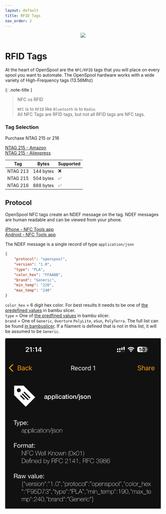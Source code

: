 ```yaml
---
layout: default
title: RFID Tags
nav_order: 2
---
```


<p align=center>
    <img src="../images/NFC1.png" width="400">
</p>

# RFID Tags

At the heart of OpenSpool are the `NFC/RFID` tags that you will place on every spool you want to automate. The OpenSpool hardware works with a wide variety of High-Frequency tags (13.56Mhz)

{: .note-title }
> NFC vs RFID
> 
> `NFC` is to `RFID` like `Bluetooth` is to `Radio`.  
> All NFC Tags are RFID tags, but not all RFID tags are NFC tags. 

### Tag Selection

Purchase NTAG 215 or 216

[NTAG 215 - Amazon](https://a.co/d/5ojDUNk)  
[NTAG 215 - Aliexpress](https://www.aliexpress.us/item/3256806144939092.html)  

| Tag | Bytes | Supported |  
| --- | --- | --- |  
| NTAG 213 | 144 bytes | ❌ | 
| NTAG 215 | 504 bytes | ✅ |  
| NTAG 216 | 888 bytes | ✅ |   


## Protocol

OpenSpool NFC tags create an NDEF message on the tag. NDEF messages are human readable and can be viewed from your phone.

[iPhone - NFC Tools app](https://apps.apple.com/us/app/nfc-tools/id1252962749)  
[Android - NFC Tools app](https://www.google.com/url?sa=t&source=web&rct=j&opi=89978449&url=https://play.google.com/store/apps/details%3Fid%3Dcom.wakdev.wdnfc%26hl%3Den_US&ved=2ahUKEwicptyi7caJAxXomO4BHZo4FIgQFnoECAwQAQ&usg=AOvVaw0XjR90J9AV8I4375hycopuz)  

The NDEF message is a single record of type `application/json`

```json
{
    "protocol": "openspool",
    "version": "1.0",
    "type": "PLA",
    "color_hex": "FFAABB",
    "brand": "Generic",
    "min_temp": "220",
    "max_temp": "240"
}
```

`color_hex` = 6 digit hex color. For best results it needs to be one of [the predefined values](https://github.com/bambulab/BambuStudio/blob/733531b1c68e755da991c9503a09c2206c2e4984/src/slic3r/GUI/AMSMaterialsSetting.cpp#L1398-L1425) in bambu slicer.   
`type` = One of [the predfined values](https://github.com/bambulab/BambuStudio/blob/733531b1c68e755da991c9503a09c2206c2e4984/src/libslic3r/PrintConfig.cpp#L1577-L1609) in bambu slicer.  
`brand` = One of `Generic`, `Overture` `PolyLite`, `eSun`, `PolyTerra`. The full list can be found [in bambuslicer](https://github.com/bambulab/BambuStudio/tree/master/resources/profiles/BBL/filament). If a filament is defined that is not in this list, it will be assumed to be `Generic`.  


![](./images/phoneNFC.jpeg)  